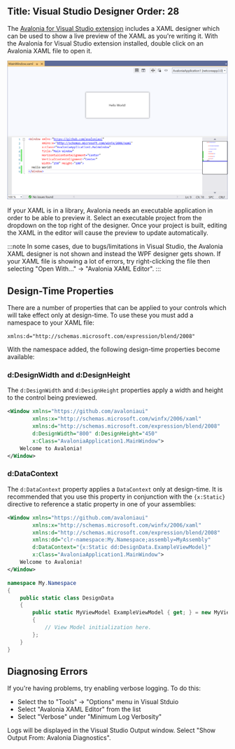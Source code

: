 Title: Visual Studio Designer
Order: 28
---

The [Avalonia for Visual Studio extension](https://marketplace.visualstudio.com/items?itemName=AvaloniaTeam.AvaloniaforVisualStudio) includes a XAML designer which can be used to show a live preview of the XAML as you're writing it. With the Avalonia for Visual Studio extension installed, double click on an Avalonia XAML file to open it.

![Visual Studio Designer](images/vs-designer.png)

If your XAML is in a library, Avalonia needs an executable application in order to be able to preview it. Select an executable project from the dropdown on the top right of the designer. Once your project is built, editing the XAML in the editor will cause the preview to update automatically.

:::note
In some cases, due to bugs/limitations in Visual Studio, the Avalonia XAML designer is not shown and instead the WPF designer gets shown. If your XAML file is showing a lot of errors, try right-clicking the file then selecting "Open With..." -> "Avalonia XAML Editor".
:::

## Design-Time Properties

There are a number of properties that can be applied to your controls which will take effect only at design-time. To use these you must add a namespace to your XAML file:

```
xmlns:d="http://schemas.microsoft.com/expression/blend/2008"
```

With the namespace added, the following design-time properties become available:

### d:DesignWidth and d:DesignHeight

The `d:DesignWidth` and `d:DesignHeight` properties apply a width and height to the control being previewed.

```xml
<Window xmlns="https://github.com/avaloniaui"
        xmlns:x="http://schemas.microsoft.com/winfx/2006/xaml"
        xmlns:d="http://schemas.microsoft.com/expression/blend/2008"
        d:DesignWidth="800" d:DesignHeight="450"
        x:Class="AvaloniaApplication1.MainWindow">
    Welcome to Avalonia!
</Window>
```

### d:DataContext

The `d:DataContext` property applies a `DataContext` only at design-time. It is recommended that you use this property in conjunction with the `{x:Static}` directive to reference a static property in one of your assemblies:

```xml
<Window xmlns="https://github.com/avaloniaui"
        xmlns:x="http://schemas.microsoft.com/winfx/2006/xaml"
        xmlns:d="http://schemas.microsoft.com/expression/blend/2008"
        xmlns:dd="clr-namespace:My.Namespace;assembly=MyAssembly"
        d:DataContext="{x:Static dd:DesignData.ExampleViewModel}"
        x:Class="AvaloniaApplication1.MainWindow">
    Welcome to Avalonia!
</Window>
```

```csharp
namespace My.Namespace
{
    public static class DesignData
    {
        public static MyViewModel ExampleViewModel { get; } = new MyViewModel
        {
            // View Model initialization here.
        };
    }
}
```

## Diagnosing Errors

If you're having problems, try enabling verbose logging. To do this:

- Select the to "Tools" -> "Options" menu in Visual Stduio
- Select "Avalonia XAML Editor" from the list
- Select "Verbose" under "Minimum Log Verbosity"

Logs will be displayed in the Visual Studio Output window. Select "Show Output From: Avalonia Diagnostics".
